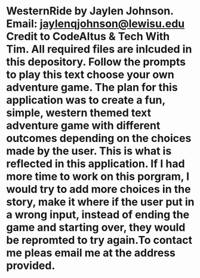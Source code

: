 # WesternRide by Jaylen Johnson. Email: jaylenqjohnson@lewisu.edu Credit to CodeAltus & Tech With Tim. All required files are inlcuded in this depository. Follow the prompts to play this text choose your own adventure game. The plan for this application was to create a fun, simple, western themed text adventure game with different outcomes depending on the choices made by the user. This is what is reflected in this application. If I had more time to work on this porgram, I would try to add more choices in the story, make it where if the user put in a wrong input, instead of ending the game and starting over, they would be repromted to try again.To contact me pleas email me at the address provided. 

